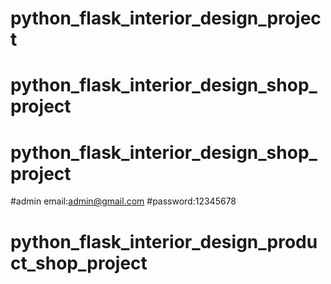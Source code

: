# python_flask_interior_design_project
# python_flask_interior_design_shop_project
# python_flask_interior_design_shop_project
#admin email:admin@gmail.com
#password:12345678
# python_flask_interior_design_product_shop_project
